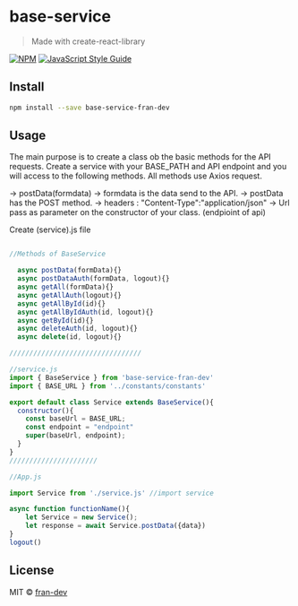 # base-service

> Made with create-react-library

[![NPM](https://img.shields.io/npm/v/base-service.svg)](https://www.npmjs.com/package/base-service) [![JavaScript Style Guide](https://img.shields.io/badge/code_style-standard-brightgreen.svg)](https://standardjs.com)

## Install

```bash
npm install --save base-service-fran-dev
```

## Usage

The main purpose is to create a class ob the basic methods for the API requests.
Create a service with your BASE_PATH and API endpoint and you will access to the following methods.
All methods use Axios request.  

-> postData(formdata)
   -> formdata is the data send to the API.
   -> postData has the POST method. 
   -> headers : "Content-Type":"application/json"
   -> Url pass as parameter on the constructor of your class. (endpioint of api)


Create (service).js file

```jsx

//Methods of BaseService

  async postData(formData){}
  async postDataAuth(formData, logout){}
  async getAll(formData){}
  async getAllAuth(logout){}
  async getAllById(id){}
  async getAllByIdAuth(id, logout){}
  async getById(id){}
  async deleteAuth(id, logout){}
  async delete(id, logout){}

/////////////////////////////////

//service.js
import { BaseService } from 'base-service-fran-dev'
import { BASE_URL } from '../constants/constants'

export default class Service extends BaseService(){
  constructor(){
    const baseUrl = BASE_URL;
    const endpoint = "endpoint"
    super(baseUrl, endpoint);
  }
}
//////////////////////

//App.js

import Service from './service.js' //import service

async function functionName(){
    let Service = new Service();
    let response = await Service.postData({data})
}
logout()

```

## License

MIT © [fran-dev](https://github.com/fran-dev)
